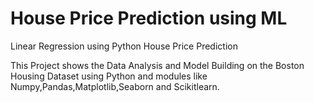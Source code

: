# House Price Prediction using ML

 Linear Regression using Python House Price Prediction

This Project shows the Data Analysis and Model Building
on the Boston Housing Dataset using Python and modules
like Numpy,Pandas,Matplotlib,Seaborn and Scikitlearn.